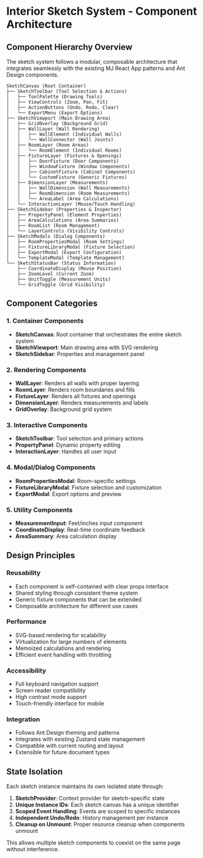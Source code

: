 # Interior Sketch System - Component Architecture

## Component Hierarchy Overview

The sketch system follows a modular, composable architecture that integrates seamlessly with the existing MJ React App patterns and Ant Design components.

```
SketchCanvas (Root Container)
├── SketchToolbar (Tool Selection & Actions)
│   ├── ToolPalette (Drawing Tools)
│   ├── ViewControls (Zoom, Pan, Fit)
│   ├── ActionButtons (Undo, Redo, Clear)
│   └── ExportMenu (Export Options)
├── SketchViewport (Main Drawing Area)
│   ├── GridOverlay (Background Grid)
│   ├── WallLayer (Wall Rendering)
│   │   ├── WallElement (Individual Walls)
│   │   └── WallConnector (Wall Joints)
│   ├── RoomLayer (Room Areas)
│   │   └── RoomElement (Individual Rooms)
│   ├── FixtureLayer (Fixtures & Openings)
│   │   ├── DoorFixture (Door Components)
│   │   ├── WindowFixture (Window Components)
│   │   ├── CabinetFixture (Cabinet Components)
│   │   └── CustomFixture (Generic Fixtures)
│   ├── DimensionLayer (Measurements)
│   │   ├── WallDimension (Wall Measurements)
│   │   ├── RoomDimension (Room Measurements)
│   │   └── AreaLabel (Area Calculations)
│   └── InteractionLayer (Mouse/Touch Handling)
├── SketchSidebar (Properties & Inspector)
│   ├── PropertyPanel (Element Properties)
│   ├── AreaCalculations (Area Summaries)
│   ├── RoomList (Room Management)
│   └── LayerControls (Visibility Controls)
├── SketchModals (Dialog Components)
│   ├── RoomPropertiesModal (Room Settings)
│   ├── FixtureLibraryModal (Fixture Selection)
│   ├── ExportModal (Export Configuration)
│   └── TemplateModal (Template Management)
└── SketchStatusBar (Status Information)
    ├── CoordinateDisplay (Mouse Position)
    ├── ZoomLevel (Current Zoom)
    ├── UnitToggle (Measurement Units)
    └── GridToggle (Grid Visibility)
```

## Component Categories

### 1. Container Components
- **SketchCanvas**: Root container that orchestrates the entire sketch system
- **SketchViewport**: Main drawing area with SVG rendering
- **SketchSidebar**: Properties and management panel

### 2. Rendering Components
- **WallLayer**: Renders all walls with proper layering
- **RoomLayer**: Renders room boundaries and fills
- **FixtureLayer**: Renders all fixtures and openings
- **DimensionLayer**: Renders measurements and labels
- **GridOverlay**: Background grid system

### 3. Interactive Components
- **SketchToolbar**: Tool selection and primary actions
- **PropertyPanel**: Dynamic property editing
- **InteractionLayer**: Handles all user input

### 4. Modal/Dialog Components
- **RoomPropertiesModal**: Room-specific settings
- **FixtureLibraryModal**: Fixture selection and customization
- **ExportModal**: Export options and preview

### 5. Utility Components
- **MeasurementInput**: Feet/inches input component
- **CoordinateDisplay**: Real-time coordinate feedback
- **AreaSummary**: Area calculation display

## Design Principles

### Reusability
- Each component is self-contained with clear props interface
- Shared styling through consistent theme system
- Generic fixture components that can be extended
- Composable architecture for different use cases

### Performance
- SVG-based rendering for scalability
- Virtualization for large numbers of elements
- Memoized calculations and rendering
- Efficient event handling with throttling

### Accessibility
- Full keyboard navigation support
- Screen reader compatibility
- High contrast mode support
- Touch-friendly interface for mobile

### Integration
- Follows Ant Design theming and patterns
- Integrates with existing Zustand state management
- Compatible with current routing and layout
- Extensible for future document types

## State Isolation

Each sketch instance maintains its own isolated state through:

1. **SketchProvider**: Context provider for sketch-specific state
2. **Unique Instance IDs**: Each sketch canvas has a unique identifier
3. **Scoped Event Handling**: Events are scoped to specific instances
4. **Independent Undo/Redo**: History management per instance
5. **Cleanup on Unmount**: Proper resource cleanup when components unmount

This allows multiple sketch components to coexist on the same page without interference.